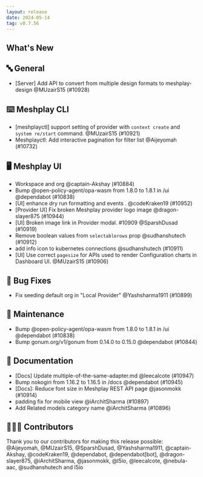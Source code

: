 ```yaml
---
layout: release
date: 2024-05-14
tag: v0.7.56
---
```


## What's New
## 🔤 General
- [Server] Add API to convert from multiple design formats to meshplay-design @MUzairS15 (#10928)

## ⌨️ Meshplay CLI

- [meshplayctl] support setting of provider with `context create` and `system re/start` command. @MUzairS15 (#10921)
- Meshplayctl: Add interactive pagination for filter list @Aijeyomah (#10732)

## 🖥 Meshplay UI

- Workspace and org @captain-Akshay (#10884)
- Bump @open-policy-agent/opa-wasm from 1.8.0 to 1.8.1 in /ui @dependabot (#10838)
- [UI] enhance dry run formatting and events .  @codeKraken19 (#10952)
- [Provider UI] Fix broken Meshplay provider logo image @dragon-slayer875 (#10944)
- [UI] Broken image link in Provider modal. #10909 @SparshDusad (#10919)
- Remove boolean values from `selectablerows` prop @sudhanshutech (#10912)
- add info icon to kubernetes connections @sudhanshutech (#10911)
- [UI] Use correct `pagesize` for APIs used to render Configuration charts in Dashboard UI. @MUzairS15 (#10906)

## 🐛 Bug Fixes

- Fix seeding default org in "Local Provider" @Yashsharma1911 (#10899)

## 🧰 Maintenance

- Bump @open-policy-agent/opa-wasm from 1.8.0 to 1.8.1 in /ui @dependabot (#10838)
- Bump gonum.org/v1/gonum from 0.14.0 to 0.15.0 @dependabot (#10844)

## 📖 Documentation

- [Docs] Update multiple-of-the-same-adapter.md @leecalcote (#10947)
- Bump nokogiri from 1.16.2 to 1.16.5 in /docs @dependabot (#10945)
- [Docs]: Reduce font size in Meshplay REST API page @jasonmokk (#10914)
- padding fix for mobile view @iArchitSharma (#10897)
- Add Related models category name @iArchitSharma (#10896)

## 👨🏽‍💻 Contributors

Thank you to our contributors for making this release possible:
@Aijeyomah, @MUzairS15, @SparshDusad, @Yashsharma1911, @captain-Akshay, @codeKraken19, @dependabot, @dependabot[bot], @dragon-slayer875, @iArchitSharma, @jasonmokk, @l5io, @leecalcote, @nebula-aac, @sudhanshutech and l5io
